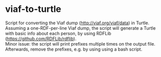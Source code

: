 # viaf-to-turtle
Script for converting the Viaf dump (http://viaf.org/viaf/data) in Turtle.
<br/>
Assuming a one-RDF-per-line Viaf dump, the script will generate a Turtle with basic info about each person, by using RDFLib (https://github.com/RDFLib/rdflib).
<br/>
Minor issue: the script will print prefixes multiple times on the output file. Afterwards, remove the prefixes, e.g. by using using a bash script.
